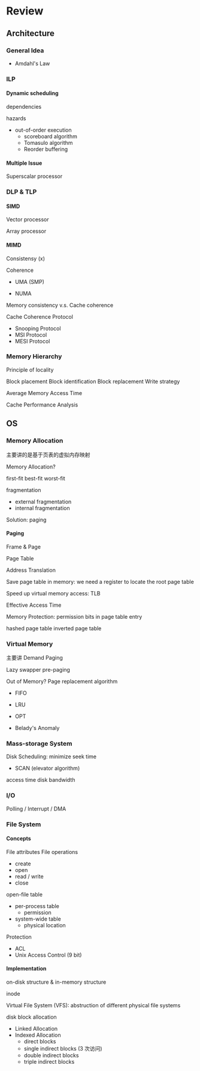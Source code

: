 # Review

## Architecture

### General Idea

- Amdahl's Law

### ILP

#### Dynamic scheduling

dependencies

hazards

- out-of-order execution
    - scoreboard algorithm
    - Tomasulo algorithm
    - Reorder buffering

#### Multiple Issue

Superscalar processor

### DLP & TLP

#### SIMD

Vector processor

Array processor

#### MIMD

Consistensy (x)

Coherence

- UMA (SMP)

- NUMA

Memory consistency v.s. Cache coherence

Cache Coherence Protocol

- Snooping Protocol
- MSI Protocol
- MESI Protocol

### Memory Hierarchy

Principle of locality

Block placement
Block identification
Block replacement
Write strategy

Average Memory Access Time

Cache Performance Analysis


## OS


### Memory Allocation

主要讲的是基于页表的虚拟内存映射

Memory Allocation?

first-fit
best-fit
worst-fit

fragmentation

- external fragmentation
- internal fragmentation

Solution: paging

#### Paging

Frame & Page

Page Table

Address Translation

Save page table in memory: we need a register to locate the root page table

Speed up virtual memory access: TLB

Effective Access Time

Memory Protection: permission bits in page table entry

hashed page table
inverted page table

### Virtual Memory

主要讲 Demand Paging

Lazy swapper
pre-paging

Out of Memory? Page replacement algorithm

- FIFO
- LRU
- OPT

- Belady's Anomaly

### Mass-storage System

Disk Scheduling: minimize seek time

- SCAN (elevator algorithm)

access time
disk bandwidth

### I/O

Polling / Interrupt / DMA

### File System

#### Concepts

File attributes
File operations

- create
- open
- read / write
- close

open-file table

- per-process table
    - permission
- system-wide table
    - physical location

Protection

- ACL
- Unix Access Control (9 bit)


#### Implementation

on-disk structure & in-memory structure

inode

Virtual File System (VFS): abstruction of different physical file systems

disk block allocation

- Linked Allocation
- Indexed Allocation
    - direct blocks
    - single indirect blocks (3 次访问)
    - double indirect blocks
    - triple indirect blocks


